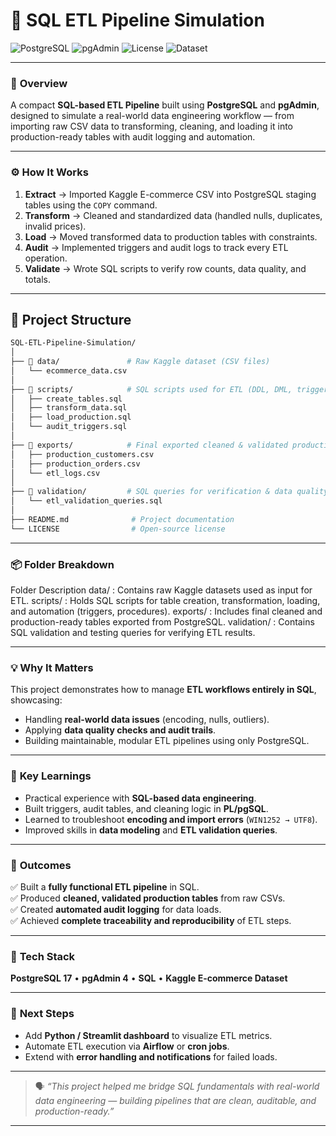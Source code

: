 # 🧩 SQL ETL Pipeline Simulation  

![PostgreSQL](https://img.shields.io/badge/Database-PostgreSQL-blue?logo=postgresql)
![pgAdmin](https://img.shields.io/badge/Tool-pgAdmin-orange?logo=postgresql)
![License](https://img.shields.io/badge/License-MIT-green)
![Dataset](https://img.shields.io/badge/Data-Kaggle%20E--commerce-lightgrey?logo=kaggle)

---

### 🎯 **Overview**
A compact **SQL-based ETL Pipeline** built using **PostgreSQL** and **pgAdmin**, designed to simulate a real-world data engineering workflow — from importing raw CSV data to transforming, cleaning, and loading it into production-ready tables with audit logging and automation.

---

### ⚙️ **How It Works**
1. **Extract** → Imported Kaggle E-commerce CSV into PostgreSQL staging tables using the `COPY` command.  
2. **Transform** → Cleaned and standardized data (handled nulls, duplicates, invalid prices).  
3. **Load** → Moved transformed data to production tables with constraints.  
4. **Audit** → Implemented triggers and audit logs to track every ETL operation.  
5. **Validate** → Wrote SQL scripts to verify row counts, data quality, and totals.

---

## 🧰 Project Structure  

```bash
SQL-ETL-Pipeline-Simulation/
│
├── 📁 data/               # Raw Kaggle dataset (CSV files)
│   └── ecommerce_data.csv
│
├── 📁 scripts/            # SQL scripts used for ETL (DDL, DML, triggers, audits)
│   ├── create_tables.sql
│   ├── transform_data.sql
│   ├── load_production.sql
│   └── audit_triggers.sql
│
├── 📁 exports/            # Final exported cleaned & validated production tables
│   ├── production_customers.csv
│   ├── production_orders.csv
│   └── etl_logs.csv
│
├── 📁 validation/         # SQL queries for verification & data quality checks
│   └── etl_validation_queries.sql
│
├── README.md              # Project documentation
└── LICENSE                # Open-source license
```
---
### 📦 Folder Breakdown
Folder	Description
data/	      :  Contains raw Kaggle datasets used as input for ETL.
scripts/	  : Holds SQL scripts for table creation, transformation, loading, and automation                     (triggers, procedures).
exports/	  : Includes final cleaned and production-ready tables exported from PostgreSQL.
validation/ : Contains SQL validation and testing queries for verifying ETL results.

---

### 💡 **Why It Matters**
This project demonstrates how to manage **ETL workflows entirely in SQL**, showcasing:
- Handling **real-world data issues** (encoding, nulls, outliers).  
- Applying **data quality checks and audit trails**.  
- Building maintainable, modular ETL pipelines using only PostgreSQL.  

---

### 🧠 **Key Learnings**
- Practical experience with **SQL-based data engineering**.  
- Built triggers, audit tables, and cleaning logic in **PL/pgSQL**.  
- Learned to troubleshoot **encoding and import errors** (`WIN1252 → UTF8`).  
- Improved skills in **data modeling** and **ETL validation queries**.

---

### 🚀 **Outcomes**
✅ Built a **fully functional ETL pipeline** in SQL.  
✅ Produced **cleaned, validated production tables** from raw CSVs.  
✅ Created **automated audit logging** for data loads.  
✅ Achieved **complete traceability and reproducibility** of ETL steps.  

---

### 🧰 **Tech Stack**
**PostgreSQL 17** • **pgAdmin 4** • **SQL** • **Kaggle E-commerce Dataset**

---

### 🌱 **Next Steps**
- Add **Python / Streamlit dashboard** to visualize ETL metrics.  
- Automate ETL execution via **Airflow** or **cron jobs**.  
- Extend with **error handling and notifications** for failed loads.  

---

> 🗣 *“This project helped me bridge SQL fundamentals with real-world data engineering — building pipelines that are clean, auditable, and production-ready.”*

---
